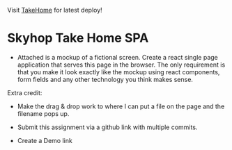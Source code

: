 Visit [TakeHome](skyhop-take-home.vercel.app) for latest deploy!

# Skyhop Take Home SPA

- Attached is a mockup of a fictional screen. Create a react single page application that serves this page in the browser. The only requirement is that you make it look exactly like the mockup using react components, form fields and any other technology you think makes sense.

Extra credit:

- Make the drag & drop work to where I can put a file on the page and the filename pops up.

- Submit this assignment via a github link with multiple commits.

- Create a Demo link
